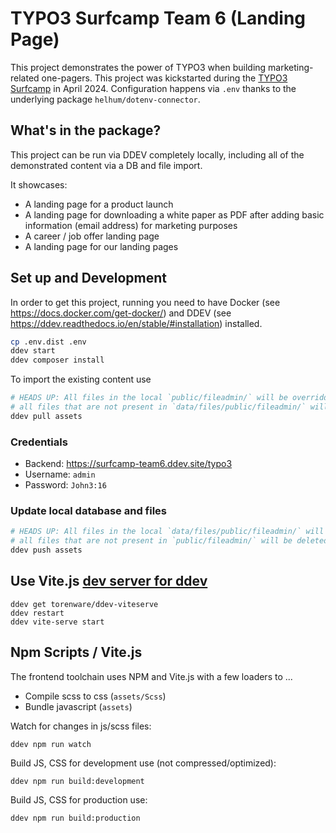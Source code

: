 # TYPO3 Surfcamp Team 6 (Landing Page)

This project demonstrates the power of TYPO3 when building marketing-related one-pagers. This project was kickstarted during the [TYPO3 Surfcamp](https://surfcamp.typo3.com/) in April 2024. Configuration happens via `.env` thanks to the underlying package `helhum/dotenv-connector`.


## What's in the package?

This project can be run via DDEV completely locally, including all of the demonstrated content via a DB and file import.

It showcases:

- A landing page for a product launch
- A landing page for downloading a white paper as PDF after adding basic information (email address) for marketing purposes
- A career / job offer landing page
- A landing page for our landing pages


## Set up and Development

In order to get this project, running you need to have Docker (see https://docs.docker.com/get-docker/) and DDEV (see https://ddev.readthedocs.io/en/stable/#installation) installed.

```sh
cp .env.dist .env
ddev start
ddev composer install
```

To import the existing content use

```sh
# HEADS UP: All files in the local `public/fileadmin/` will be overridden, that means:
# all files that are not present in `data/files/public/fileadmin/` will be deleted from fileadmin
ddev pull assets
```

### Credentials

- Backend: https://surfcamp-team6.ddev.site/typo3
- Username: `admin`
- Password: `John3:16`


### Update local database and files

```sh
# HEADS UP: All files in the local `data/files/public/fileadmin/` will be overridden, that means:
# all files that are not present in `public/fileadmin/` will be deleted from fileadmin
ddev push assets
```

## Use Vite.js [dev server for ddev](https://github.com/torenware/ddev-viteserve#getting-started)

```
ddev get torenware/ddev-viteserve
ddev restart
ddev vite-serve start
```

## Npm Scripts / Vite.js

The frontend toolchain uses NPM and Vite.js with a few loaders to ...
  * Compile scss to css (`assets/Scss`)
  * Bundle javascript (`assets`)

Watch for changes in js/scss files:

```
ddev npm run watch
```

Build JS, CSS for development use (not compressed/optimized):

```
ddev npm run build:development
```

Build JS, CSS for production use:

```
ddev npm run build:production
```
